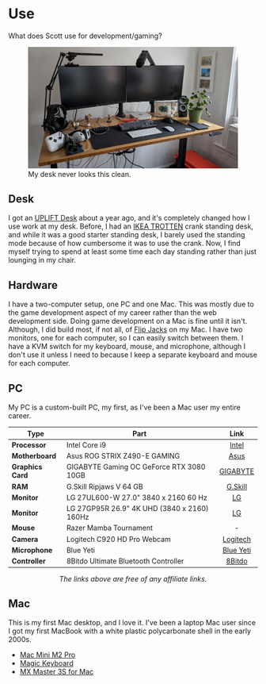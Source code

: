 # Use

What does Scott use for development/gaming?

<div class="images">
  <figure>
    <img src="/images/use/desk.jpg" alt="Picture of my abnormally clean desk." />
    <figcaption>My desk never looks this clean.</figcaption>
  </figure>
</div>

## Desk

I got an [UPLIFT Desk](https://www.upliftdesk.com/) about a year ago, and it's completely changed how I use work at my desk. Before, I had an [IKEA TROTTEN](https://www.ikea.com/us/en/p/trotten-desk-sit-stand-white-s99429578/) crank standing desk, and while it was a good starter standing desk, I barely used the standing mode because of how cumbersome it was to use the crank. Now, I find myself trying to spend at least some time each day standing rather than just lounging in my chair.

## Hardware

I have a two-computer setup, one PC and one Mac. This was mostly due to the game development aspect of my career rather than the web development side. Doing game development on a Mac is fine until it isn't. Although, I did build most, if not all, of [Flip Jacks](https://flipjacksgame.com/) on my Mac. I have two monitors, one for each computer, so I can easily switch between them. I have a KVM switch for my keyboard, mouse, and microphone, although I don't use it unless I need to because I keep a separate keyboard and mouse for each computer.

## PC

My PC is a custom-built PC, my first, as I've been a Mac user my entire career.

| Type              | Part                                        |                                              Link                                              |
| ----------------- | ------------------------------------------- | :--------------------------------------------------------------------------------------------: |
| **Processor**     | Intel Core i9                               |   [Intel](https://www.intel.com/content/www/us/en/products/details/processors/core/i9.html)    |
| **Motherboard**   | Asus ROG STRIX Z490-E GAMING                |     [Asus](https://rog.asus.com/us/motherboards/rog-strix/rog-strix-z490-e-gaming-model/)      |
| **Graphics Card** | GIGABYTE Gaming OC GeForce RTX 3080 10GB    |        [GIGABYTE](https://www.gigabyte.com/Graphics-Card/GV-N3080GAMING-OC-10GD-rev-10)        |
| **RAM**           | G.Skill Ripjaws V 64 GB                     |                 [G.Skill](https://www.gskill.com/products/1/165/184/Ripjaws-V)                 |
| **Monitor**       | LG 27UL600-W 27.0" 3840 x 2160 60 Hz        |              [LG](https://www.lg.com/us/monitors/lg-27ul600-w-4k-uhd-led-monitor)              |
| **Monitor**       | LG 27GP95R 26.9" 4K UHD (3840 x 2160) 160Hz |                [LG](https://www.lg.com/us/monitors/lg-27gp95r-b-gaming-monitor)                |
| **Mouse**         | Razer Mamba Tournament                      |                                               -                                                |
| **Camera**        | Logitech C920 HD Pro Webcam                 | [Logitech](https://www.logitech.com/en-gb/products/webcams/c920-pro-hd-webcam.960-001055.html) |
| **Microphone**    | Blue Yeti                                   |                          [Blue Yeti](https://blueyetimicrophone.com/)                          |
| **Controller**    | 8Bitdo Ultimate Bluetooth Controller        |                [8Bitdo](https://www.8bitdo.com/ultimate-bluetooth-controller/)                 |

<center><i>The links above are free of any affiliate links.</i></center>

## Mac

This is my first Mac desktop, and I love it. I've been a laptop Mac user since I got my first MacBook with a white plastic polycarbonate shell in the early 2000s.

- [Mac Mini M2 Pro](https://www.apple.com/mac-mini/)
- [Magic Keyboard](https://www.apple.com/shop/product/MK2A3LL/A/magic-keyboard-us-english)
- [MX Master 3S for Mac](https://www.logitech.com/en-us/products/mice/mx-master-3s-mac-bluetooth-mouse.910-006570.html)
